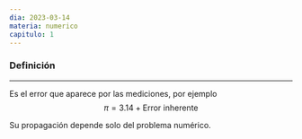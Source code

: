 ```yaml
---
dia: 2023-03-14
materia: numerico
capitulo: 1
---
```

### Definición
---
Es el error que aparece por las mediciones, por ejemplo 
$$ \pi = 3.14 + \text{Error inherente} $$

Su propagación depende solo del problema numérico.